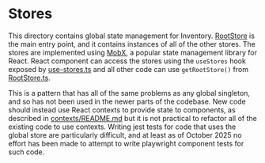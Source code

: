 # Stores

This directory contains global state management for Inventory.
[RootStore](./RootStore.ts) is the main entry point, and it contains instances
of all of the other stores. The stores are implemented using
[MobX](https://mobx.js.org/README.html), a popular state management library for
React. React component can access the stores using the `useStores` hook exposed
by [use-stores.ts](../use-stores.ts) and all other code can use `getRootStore()`
from [RootStore.ts](./RootStore.ts).

This is a pattern that has all of the same problems as any global singleton, and so
has not been used in the newer parts of the codebase. New code should instead use
React contexts to provide state to components, as described in
[contexts/README.md](../contexts/README.md) but it is not practical to refactor all of
the existing code to use contexts. Writing jest tests for code that uses the
global store are particularly difficult, and at least as of October 2025 no
effort has been made to attempt to write playwright component tests for such
code.
